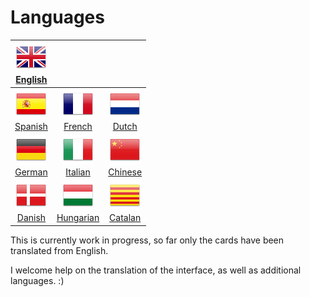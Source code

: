 # Languages

| [![English](icons/gb.png)<br>English](../) | | |
|:-:|:-:|:-:|
| [![Spanish](icons/es.png)<br>Spanish](es.html) | [![French](icons/fr.png)<br>French](fr.html) | [![Dutch](icons/nl.png)<br>Dutch](nl.html) |
| [![German](icons/de.png)<br>German](de.html) | [![Italian](icons/it.png)<br>Italian](it.html) |  [![Chinese](icons/cn.png)<br>Chinese](cn.html) |
| [![Danish](icons/dk.png)<br>Danish](dk.html) | [![Hungarian](icons/hu.png)<br>Hungarian](hu.html) | [![Catalan](icons/Catalonia.png)<br>Catalan](ca.html) |

This is currently work in progress, so far only the cards have been translated from English.

I welcome help on the translation of the interface, as well as additional languages. :)
